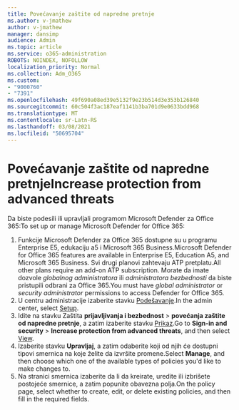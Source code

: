 ```yaml
---
title: Povećavanje zaštite od napredne pretnje
ms.author: v-jmathew
author: v-jmathew
manager: dansimp
audience: Admin
ms.topic: article
ms.service: o365-administration
ROBOTS: NOINDEX, NOFOLLOW
localization_priority: Normal
ms.collection: Adm_O365
ms.custom:
- "9000760"
- "7391"
ms.openlocfilehash: 49f690a08ed39e5132f9e23b514d3e353b126840
ms.sourcegitcommit: 60c504f3ac187eaf1141b3ba701d9e0633bdd968
ms.translationtype: MT
ms.contentlocale: sr-Latn-RS
ms.lasthandoff: 03/08/2021
ms.locfileid: "50695704"
---
```

# <a name="increase-protection-from-advanced-threats"></a><span data-ttu-id="d9624-102">Povećavanje zaštite od napredne pretnje</span><span class="sxs-lookup"><span data-stu-id="d9624-102">Increase protection from advanced threats</span></span>

<span data-ttu-id="d9624-103">Da biste podesili ili upravljali programom Microsoft Defender za Office 365:</span><span class="sxs-lookup"><span data-stu-id="d9624-103">To set up or manage Microsoft Defender for Office 365:</span></span>

1. <span data-ttu-id="d9624-104">Funkcije Microsoft Defender za Office 365 dostupne su u programu Enterprise E5, edukaciju a5 i Microsoft 365 Business.</span><span class="sxs-lookup"><span data-stu-id="d9624-104">Microsoft Defender for Office 365 features are available in Enterprise E5, Education A5, and Microsoft 365 Business.</span></span> <span data-ttu-id="d9624-105">Svi drugi planovi zahtevaju ATP pretplatu.</span><span class="sxs-lookup"><span data-stu-id="d9624-105">All other plans require an add-on ATP subscription.</span></span> <span data-ttu-id="d9624-106">Morate da imate dozvole *globalnog administratora* ili *administratora bezbednosti* da biste pristupili odbrani za Office 365.</span><span class="sxs-lookup"><span data-stu-id="d9624-106">You must have *global administrator* or *security administrator* permissions to access Defender for Office 365.</span></span>
2. <span data-ttu-id="d9624-107">U centru administracije izaberite stavku [Podešavanje](https://go.microsoft.com/fwlink/p/?linkid=2075721).</span><span class="sxs-lookup"><span data-stu-id="d9624-107">In the admin center, select [Setup](https://go.microsoft.com/fwlink/p/?linkid=2075721).</span></span>
3. <span data-ttu-id="d9624-108">Idite na stavku Zaštita **prijavljivanja i bezbednost**  >  **povećanja zaštite od napredne pretnje**, a zatim izaberite stavku [Prikaz](https://go.microsoft.com/fwlink/?linkid=2109302).</span><span class="sxs-lookup"><span data-stu-id="d9624-108">Go to **Sign-in and security** > **Increase protection from advanced threats**, and then select [View](https://go.microsoft.com/fwlink/?linkid=2109302).</span></span>
4. <span data-ttu-id="d9624-109">Izaberite stavku **Upravljaj**, a zatim odaberite koji od njih će dostupni tipovi smernica na koje želite da izvršite promene.</span><span class="sxs-lookup"><span data-stu-id="d9624-109">Select **Manage**, and then choose which one of the available types of policies you'd like to make changes to.</span></span>
5. <span data-ttu-id="d9624-110">Na stranici smernica izaberite da li da kreirate, uredite ili izbrišete postojeće smernice, a zatim popunite obavezna polja.</span><span class="sxs-lookup"><span data-stu-id="d9624-110">On the policy page, select whether to create, edit, or delete existing policies, and then fill in the required fields.</span></span>
